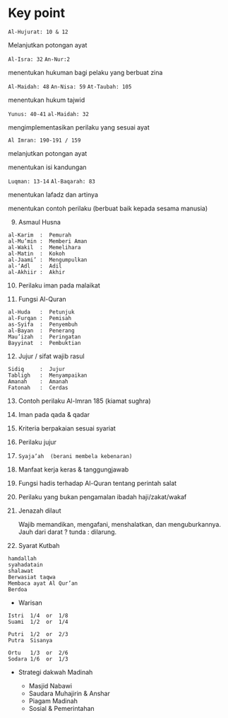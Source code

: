 # Key point

`Al-Hujurat: 10 & 12`

Melanjutkan potongan ayat

`Al-Isra: 32` `An-Nur:2`

menentukan hukuman bagi pelaku yang berbuat zina

`Al-Maidah: 48` `An-Nisa: 59` `At-Taubah: 105`

menentukan hukum tajwid

`Yunus: 40-41` `al-Maidah: 32`

mengimplementasikan perilaku yang sesuai ayat

`Al Imran: 190-191 / 159`

melanjutkan potongan ayat

menentukan isi kandungan

`Luqman: 13-14` `Al-Baqarah: 83`

menentukan lafadz dan artinya

menentukan contoh perilaku (berbuat baik kepada sesama manusia)

9. Asmaul Husna

```
al-Karim  :  Pemurah
al-Mu’min :  Memberi Aman
al-Wakil  :  Memelihara
al-Matin  :  Kokoh
al-Jaami’ :  Mengumpulkan
al-‘Adl   :  Adil
al-Akhiir :  Akhir
```

10. Perilaku iman pada malaikat

11. Fungsi Al-Quran

```
al-Huda   :  Petunjuk
al-Furqan :  Pemisah
as-Syifa  :  Penyembuh
al-Bayan  :  Penerang
Mau’izah  :  Peringatan
Bayyinat  :  Pembuktian
```

12. Jujur / sifat wajib rasul

```
Sidiq     :  Jujur
Tabligh   :  Menyampaikan
Amanah    :  Amanah
Fatonah   :  Cerdas
```

13. Contoh perilaku Al-Imran 185 (kiamat sughra)

14. Iman pada qada & qadar

16. Kriteria berpakaian sesuai syariat

17. Perilaku jujur

18. `Syaja’ah 
(berani membela kebenaran)`

20. Manfaat kerja keras & tanggungjawab

24. Fungsi hadis 
terhadap Al-Quran tentang perintah salat

25. Perilaku yang bukan pengamalan ibadah 
haji/zakat/wakaf

26. Jenazah dilaut

    Wajib memandikan, mengafani, menshalatkan, dan menguburkannya. Jauh dari darat ? tunda : dilarung.

27. Syarat Kutbah
    
``` 
hamdallah
syahadatain
shalawat
Berwasiat taqwa
Membaca ayat Al Qur’an
Berdoa
```

- Warisan

```
Istri  1/4  or  1/8
Suami  1/2  or  1/4

Putri  1/2  or  2/3
Putra  Sisanya

Ortu   1/3  or  2/6
Sodara 1/6  or  1/3
```

- Strategi dakwah Madinah

    - Masjid Nabawi
    - Saudara Muhajirin & Anshar
    - Piagam Madinah
    - Sosial & Pemerintahan
